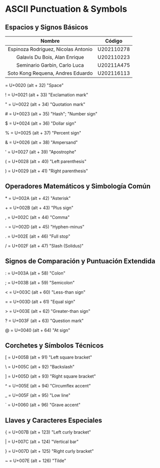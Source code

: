 # ASCII Punctuation & Symbols

## Espacios y Signos Básicos

| Nombre |Código|
|:-------:|:----------:|
|Espinoza Rodriguez, Nicolas Antonio|U202110278|
|Galavis Du Bois, Alan Enrique|U202110223|
|Seminario Garbin, Carlo Luca|U20211A475|
|Soto Kong Requena, Andres Eduardo|U202116113|

= U+0020 (alt + 32) "Space"

! = U+0021 (alt + 33) "Exclamation mark"

" = U+0022 (alt + 34) "Quotation mark"

\# = U+0023 (alt + 35) "Hash"; "Number sign"

$ = U+0024 (alt + 36) "Dollar sign"

% = U+0025 (alt + 37) "Percent sign"

& = U+0026 (alt + 38) "Ampersand"

' = U+0027 (alt + 39) "Apostrophe"

( = U+0028 (alt + 40) "Left parenthesis"

) = U+0029 (alt + 41) "Right parenthesis"


## Operadores Matemáticos y Simbología Común


\* = U+002A (alt + 42) "Asterisk"

\+ = U+002B (alt + 43) "Plus sign"

, = U+002C (alt + 44) "Comma"

\- = U+002D (alt + 45) "Hyphen-minus"

. = U+002E (alt + 46) "Full stop"

/ = U+002F (alt + 47) "Slash (Solidus)"


## Signos de Comparación y Puntuación Extendida


: = U+003A (alt + 58) "Colon"

; = U+003B (alt + 59) "Semicolon"

< = U+003C (alt + 60) "Less-than sign"

= = U+003D (alt + 61) "Equal sign"

\> = U+003E (alt + 62) "Greater-than sign"

? = U+003F (alt + 63) "Question mark"

@ = U+0040 (alt + 64) "At sign"


## Corchetes y Símbolos Técnicos


[ = U+005B (alt + 91) "Left square bracket"

\ = U+005C (alt + 92) "Backslash"

] = U+005D (alt + 93) "Right square bracket"

^ = U+005E (alt + 94) "Circumflex accent"

_ = U+005F (alt + 95) "Low line"

` = U+0060 (alt + 96) "Grave accent"


## Llaves y Caracteres Especiales


{ = U+007B (alt + 123) "Left curly bracket"

| = U+007C (alt + 124) "Vertical bar"

} = U+007D (alt + 125) "Right curly bracket"

~ = U+007E (alt + 126) "Tilde"